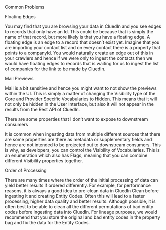 Common Problems

Floating Edges

You may find that you are browsing your data in CluedIn and you see edges to records that only have an Id. This could be because that is simply the name of that record, but more likely is that you have a floating edge. A floating edge is an edge to a record that doesn’t exist yet. Imagine that you are importing your contact list and on every contact there is a property that points to a companyId. You would naturally create an edge out of this in your crawlers and hence if we were only to ingest the contacts then we would have floating edges to records that is waiting for us to ingest the list of companies for the link to be made by CluedIn. 

Mail Previews

Mail is a bit sensitive and hence you might want to not show the previews within the UI. This is simply a matter of changing the Visibility type of the Core and Provider Specific Vocabularies to Hidden. This means that it will not only be hidden in the User Interface, but also it will not appear in the results from the Rest API of CluedIn. 

There are some properties that I don’t want to expose to downstream consumers

It is common when ingesting data from multiple different sources that there are some properties are there as metadata or supplementary fields and hence are not intended to be projected out to downstream consumers. This is why, as developers, you can control the Visibility of Vocabularies. This is an enumeration which also has Flags, meaning that you can combine different Visibility properties together. 

Order of Processing

There are many times where the order of the initial processing of data can yield better results if ordered differently. For example, for performance reasons, it is always a good idea to pre-clean data in CluedIn Clean before ingesting it and creating Entity Codes. Often this will lead to a faster processing, higher data quality and better results. Although possible, it is often best to be able to clean all the different permutations of bad entity codes before ingesting data into CluedIn. For lineage purposes, we would recommend that you store the original and bad entity codes in the property bag and fix the data for the Entity Codes. 
